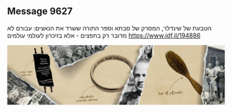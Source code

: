 ## Message 9627

הטבעת של שינדלר, המסרק של סבתא וספר התורה ששרד את הנאצים:
עבורם לא מדובר רק בחפצים - אלא בזיכרון לעולמי עולמים
https://www.idf.il/194886

![Photo](./9627/9627_photo.jpg)
